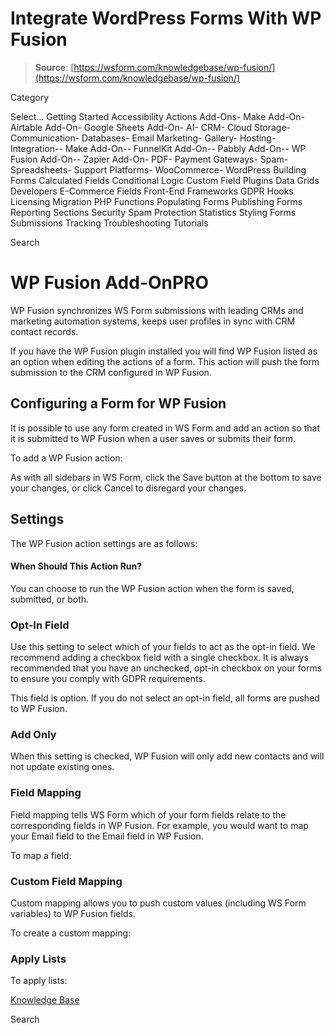 # Integrate WordPress Forms With WP Fusion

> **Source**: [https://wsform.com/knowledgebase/wp-fusion/](https://wsform.com/knowledgebase/wp-fusion/)


Category

Select...
 Getting Started Accessibility Actions Add-Ons- Make Add-On- Airtable Add-On- Google Sheets Add-On- AI- CRM- Cloud Storage- Communication- Databases- Email Marketing- Gallery- Hosting- Integration-- Make Add-On-- FunnelKit Add-On-- Pabbly Add-On-- WP Fusion Add-On-- Zapier Add-On- PDF- Payment Gateways- Spam- Spreadsheets- Support Platforms- WooCommerce- WordPress Building Forms Calculated Fields Conditional Logic Custom Field Plugins Data Grids Developers E-Commerce Fields Front-End Frameworks GDPR Hooks Licensing Migration PHP Functions Populating Forms Publishing Forms Reporting Sections Security Spam Protection Statistics Styling Forms Submissions Tracking Troubleshooting Tutorials

Search

# WP Fusion Add-OnPRO

WP Fusion synchronizes WS Form submissions with leading CRMs and marketing automation systems, keeps user profiles in sync with CRM contact records.

If you have the WP Fusion plugin installed you will find WP Fusion listed as an option when editing the actions of a form. This action will push the form submission to the CRM configured in WP Fusion.

## Configuring a Form for WP Fusion

It is possible to use any form created in WS Form and add an action so that it is submitted to WP Fusion when a user saves or submits their form.

To add a WP Fusion action:

As with all sidebars in WS Form, click the Save button at the bottom to save your changes, or click Cancel to disregard your changes.

## Settings

The WP Fusion action settings are as follows:

#### When Should This Action Run?

You can choose to run the WP Fusion action when the form is saved, submitted, or both.

### Opt-In Field

Use this setting to select which of your fields to act as the opt-in field. We recommend adding a checkbox field with a single checkbox. It is always recommended that you have an unchecked, opt-in checkbox on your forms to ensure you comply with GDPR requirements.

This field is option. If you do not select an opt-in field, all forms are pushed to WP Fusion.

### Add Only

When this setting is checked, WP Fusion will only add new contacts and will not update existing ones.

### Field Mapping

Field mapping tells WS Form which of your form fields relate to the corresponding fields in WP Fusion. For example, you would want to map your Email field to the Email field in WP Fusion.

To map a field:

### Custom Field Mapping

Custom mapping allows you to push custom values (including WS Form variables) to WP Fusion fields.

To create a custom mapping:

### Apply Lists

To apply lists:

 

[Knowledge Base](https://wsform.com/knowledgebase/)

Search

